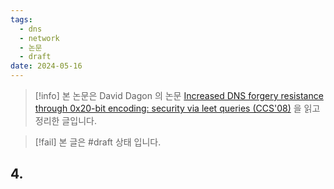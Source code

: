 ```yaml
---
tags:
  - dns
  - network
  - 논문
  - draft
date: 2024-05-16
---
```

> [!info] 본 논문은 David Dagon 의 논문 [Increased DNS forgery resistance through 0x20-bit encoding: security via leet queries (CCS'08)](https://dl.acm.org/doi/abs/10.1145/1455770.1455798) 을 읽고 정리한 글입니다.

> [!fail] 본 글은 #draft 상태 입니다.

## 4. 